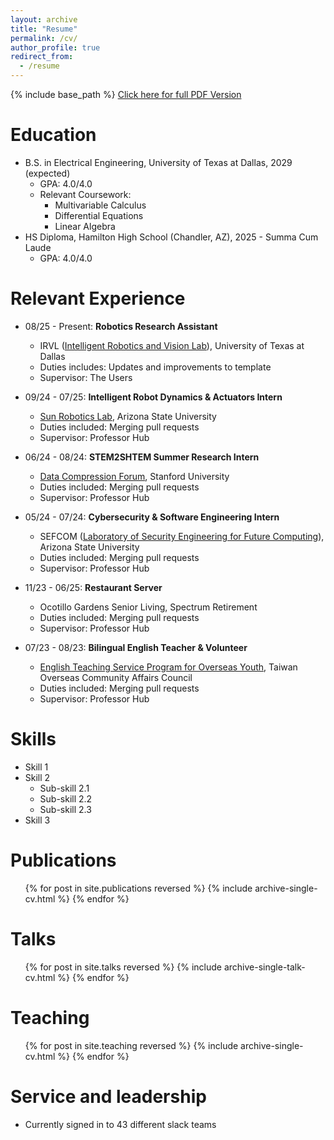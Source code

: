```yaml
---
layout: archive
title: "Resume"
permalink: /cv/
author_profile: true
redirect_from:
  - /resume
---
```


{% include base_path %}
<a href="http://alexhuang1029.github.io/files/Resume.pdf" target="_blank">Click here for full PDF Version </a>


Education
======
* B.S. in Electrical Engineering, University of Texas at Dallas, 2029 (expected)
  * GPA: 4.0/4.0
  * Relevant Coursework:
    * Multivariable Calculus
    * Differential Equations
    * Linear Algebra
* HS Diploma, Hamilton High School (Chandler, AZ), 2025 - Summa Cum Laude
  * GPA: 4.0/4.0

Relevant Experience
======
* 08/25 - Present: __Robotics Research Assistant__
  * IRVL ([Intelligent Robotics and Vision Lab](https://www.google.com/url?sa=t&source=web&rct=j&opi=89978449&url=https://labs.utdallas.edu/irvl/&ved=2ahUKEwi6stTgwp2QAxWyL1kFHb8mL88QFnoECAwQAQ&usg=AOvVaw1zrwUEGjprGkUaoCb-__YH])),  University of Texas at Dallas
  * Duties includes: Updates and improvements to template
  * Supervisor: The Users

* 09/24 - 07/25: __Intelligent Robot Dynamics & Actuators Intern__
  * [Sun Robotics Lab]("https://sunrobotics.lab.asu.edu/"), Arizona State University
  * Duties included: Merging pull requests
  * Supervisor: Professor Hub

* 06/24 - 08/24: __STEM2SHTEM Summer Research Intern__
  * [Data Compression Forum]("https://compression.stanford.edu/"), Stanford University
  * Duties included: Merging pull requests
  * Supervisor: Professor Hub

* 05/24 - 07/24: __Cybersecurity & Software Engineering Intern__
  * SEFCOM ([Laboratory of Security Engineering for Future Computing]("https://sefcom.asu.edu/")), Arizona State University
  * Duties included: Merging pull requests
  * Supervisor: Professor Hub

* 11/23 - 06/25: __Restaurant Server__
  * Ocotillo Gardens Senior Living, Spectrum Retirement
  * Duties included: Merging pull requests
  * Supervisor: Professor Hub

* 07/23 - 08/23: __Bilingual English Teacher & Volunteer__
  * [English Teaching Service Program for Overseas Youth]("https://www.ocac.gov.tw/OCAC/Eng/Pages/List.aspx?nodeid=7849"), Taiwan Overseas Community Affairs Council
  * Duties included: Merging pull requests
  * Supervisor: Professor Hub
  
Skills
======
* Skill 1
* Skill 2
  * Sub-skill 2.1
  * Sub-skill 2.2
  * Sub-skill 2.3
* Skill 3

Publications
======
  <ul>{% for post in site.publications reversed %}
    {% include archive-single-cv.html %}
  {% endfor %}</ul>
  
Talks
======
  <ul>{% for post in site.talks reversed %}
    {% include archive-single-talk-cv.html  %}
  {% endfor %}</ul>
  
Teaching
======
  <ul>{% for post in site.teaching reversed %}
    {% include archive-single-cv.html %}
  {% endfor %}</ul>
  
Service and leadership
======
* Currently signed in to 43 different slack teams
